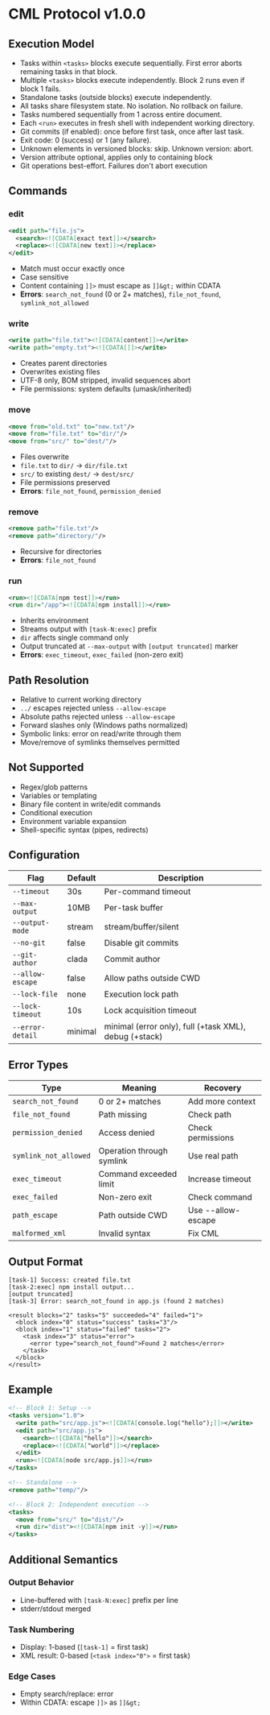 # CML Protocol v1.0.0

## Execution Model

- Tasks within `<tasks>` blocks execute sequentially. First error aborts remaining tasks in that block.
- Multiple `<tasks>` blocks execute independently. Block 2 runs even if block 1 fails.
- Standalone tasks (outside blocks) execute independently.
- All tasks share filesystem state. No isolation. No rollback on failure.
- Tasks numbered sequentially from 1 across entire document.
- Each `<run>` executes in fresh shell with independent working directory.
- Git commits (if enabled): once before first task, once after last task.
- Exit code: 0 (success) or 1 (any failure).
- Unknown elements in versioned blocks: skip. Unknown version: abort.
- Version attribute optional, applies only to containing block
- Git operations best-effort. Failures don't abort execution

## Commands

### edit
```xml
<edit path="file.js">
  <search><![CDATA[exact text]]></search>
  <replace><![CDATA[new text]]></replace>
</edit>
```
- Match must occur exactly once
- Case sensitive
- Content containing `]]>` must escape as `]]&gt;` within CDATA
- **Errors**: `search_not_found` (0 or 2+ matches), `file_not_found`, `symlink_not_allowed`

### write
```xml
<write path="file.txt"><![CDATA[content]]></write>
<write path="empty.txt"><![CDATA[]]></write>
```
- Creates parent directories
- Overwrites existing files
- UTF-8 only, BOM stripped, invalid sequences abort
- File permissions: system defaults (umask/inherited)

### move
```xml
<move from="old.txt" to="new.txt"/>
<move from="file.txt" to="dir/"/>
<move from="src/" to="dest/"/>
```
- Files overwrite
- `file.txt` to `dir/` → `dir/file.txt`
- `src/` to existing `dest/` → `dest/src/`
- File permissions preserved
- **Errors**: `file_not_found`, `permission_denied`

### remove
```xml
<remove path="file.txt"/>
<remove path="directory/"/>
```
- Recursive for directories
- **Errors**: `file_not_found`

### run
```xml
<run><![CDATA[npm test]]></run>
<run dir="/app"><![CDATA[npm install]]></run>
```
- Inherits environment
- Streams output with `[task-N:exec]` prefix
- `dir` affects single command only
- Output truncated at `--max-output` with `[output truncated]` marker
- **Errors**: `exec_timeout`, `exec_failed` (non-zero exit)

## Path Resolution

- Relative to current working directory
- `../` escapes rejected unless `--allow-escape`
- Absolute paths rejected unless `--allow-escape`
- Forward slashes only (Windows paths normalized)
- Symbolic links: error on read/write through them
- Move/remove of symlinks themselves permitted

## Not Supported

- Regex/glob patterns
- Variables or templating
- Binary file content in write/edit commands
- Conditional execution
- Environment variable expansion
- Shell-specific syntax (pipes, redirects)

## Configuration

| Flag | Default | Description |
|------|---------|-------------|
| `--timeout` | 30s | Per-command timeout |
| `--max-output` | 10MB | Per-task buffer |
| `--output-mode` | stream | stream/buffer/silent |
| `--no-git` | false | Disable git commits |
| `--git-author` | clada | Commit author |
| `--allow-escape` | false | Allow paths outside CWD |
| `--lock-file` | none | Execution lock path |
| `--lock-timeout` | 10s | Lock acquisition timeout |
| `--error-detail` |  minimal | minimal (error only), full (+task XML), debug (+stack)





## Error Types

| Type | Meaning | Recovery |
|------|---------|----------|
| `search_not_found` | 0 or 2+ matches | Add more context |
| `file_not_found` | Path missing | Check path |
| `permission_denied` | Access denied | Check permissions |
| `symlink_not_allowed` | Operation through symlink | Use real path |
| `exec_timeout` | Command exceeded limit | Increase timeout |
| `exec_failed` | Non-zero exit | Check command |
| `path_escape` | Path outside CWD | Use --allow-escape |
| `malformed_xml` | Invalid syntax | Fix CML |

## Output Format

```
[task-1] Success: created file.txt
[task-2:exec] npm install output...
[output truncated]
[task-3] Error: search_not_found in app.js (found 2 matches)

<result blocks="2" tasks="5" succeeded="4" failed="1">
  <block index="0" status="success" tasks="3"/>
  <block index="1" status="failed" tasks="2">
    <task index="3" status="error">
      <error type="search_not_found">Found 2 matches</error>
    </task>
  </block>
</result>
```

## Example

```xml
<!-- Block 1: Setup -->
<tasks version="1.0">
  <write path="src/app.js"><![CDATA[console.log("hello");]]></write>
  <edit path="src/app.js">
    <search><![CDATA["hello"]]></search>
    <replace><![CDATA["world"]]></replace>
  </edit>
  <run><![CDATA[node src/app.js]]></run>
</tasks>

<!-- Standalone -->
<remove path="temp/"/>

<!-- Block 2: Independent execution -->
<tasks>
  <move from="src/" to="dist/"/>
  <run dir="dist"><![CDATA[npm init -y]]></run>
</tasks>
```

## Additional Semantics

### Output Behavior
- Line-buffered with `[task-N:exec]` prefix per line
- stderr/stdout merged

### Task Numbering
- Display: 1-based (`[task-1]` = first task)
- XML result: 0-based (`<task index="0">` = first task)

### Edge Cases
- Empty search/replace: error
- Within CDATA: escape `]]>` as `]]&gt;`